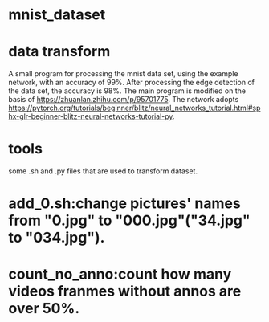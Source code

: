 # mnist_dataset
# data transform
A small program for processing the mnist data set, using the example network, with an accuracy of 99%.
After processing the edge detection of the data set, the accuracy is 98%.
The main program is modified on the basis of https://zhuanlan.zhihu.com/p/95701775.
The network adopts https://pytorch.org/tutorials/beginner/blitz/neural_networks_tutorial.html#sphx-glr-beginner-blitz-neural-networks-tutorial-py.



# tools
some .sh and .py files that are used to transform dataset.
# add_0.sh:change pictures' names from "0.jpg" to "000.jpg"("34.jpg" to "034.jpg").
# count_no_anno:count how many videos franmes without annos are over 50%.
